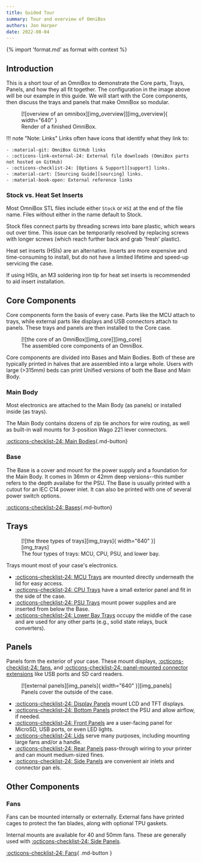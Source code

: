 ```yaml
---
title: Guided Tour
summary: Tour and overview of OmniBox
authors: Jon Harper
date: 2022-08-04
---
```


{% import 'format.md' as format with context %}

## Introduction

This is a short tour of an OmniBox to demonstrate the Core parts, Trays, Panels, and how they all fit together.
The configuration in the image above will be our example in this guide. We will start with the Core components,
then discuss the trays and panels that make OmniBox so modular. 

<figure markdown>
  [![overview of an omnibox][img_overview]][img_overview]{ width="640" }
  <figcaption>Render of a finished OmniBox.</figcaption>
</figure>

!!! note "Note: Links"
    Links often have icons that identify what they link to:

    - :material-git: OmniBox GitHub links
    - :octicons-link-external-24: External file downloads (OmniBox parts not hosted on GitHub)
    - :octicons-checklist-24: [Options & Support][support] links.
    - :material-cart: [Sourcing Guide][sourcing] links.
    - :material-book-open: External reference links

### Stock vs. Heat Set Inserts

Most OmniBox STL files include either  `Stock` or `HSI` at the end of the file name. Files without either in the name default to Stock.

Stock files connect parts by threading screws into bare plastic, which wears out over time. This issue can be temporarily resolved by replacing screws with longer screws (which reach further back and grab 'fresh' plastic).

Heat set inserts (HSIs) are an alternative. Inserts are more expensive and time-consuming to install,
but do not have a limited lifetime and speed-up servicing the case.

If using HSIs, an M3 soldering iron tip for heat set inserts is recommended to aid insert installation.

## Core Components

Core components form the basis of every case. Parts like the MCU attach to trays, while external parts
like displays and USB connectors attach to panels. These trays and panels are then installed to the Core case.

<figure markdown>
  [![the core of an OmniBox][img_core]][img_core]
  <figcaption>The assembled core components of an OmniBox.</figcaption>
</figure>

Core components are divided into Bases and Main Bodies. Both of these are typically printed in halves
that are assembled into a large whole. Users with large (>315mm) beds can print Unified versions of
both the Base and Main Body.

### Main Body

Most electronics are attached to the Main Body (as panels) or installed inside (as trays).

The Main Body contains dozens of zip tie anchors for wire routing, as well as built-in wall mounts for 3-position Wago 221
lever connectors.

[:octicons-checklist-24: Main Bodies][main_body]{.md-button}

### Base

The Base is a cover and mount for the power supply and a foundation for the Main Body. It comes in 36mm or 42mm deep
versions--this number refers to the depth availabe for the PSU. The Base is usually printed with a cutout for an
IEC C14 power inlet. It can also be printed with one of several power switch options.

[:octicons-checklist-24: Bases][base]{.md-button}

## Trays

<figure markdown>
  [![the three types of trays][img_trays]{ width="640" }][img_trays]
  <figcaption>The four types of trays: MCU, CPU, PSU, and lower bay.</figcaption>
</figure>

Trays mount most of your case's electronics.

- [:octicons-checklist-24: MCU Trays][mcu] are mounted directly underneath the lid for easy access.
- [:octicons-checklist-24: CPU Trays][cpu] have a small exterior panel and fit in the side of the case.
- [:octicons-checklist-24: PSU Trays][psu] mount power supplies and are inserted from below the Base.
- [:octicons-checklist-24: Lower Bay Trays][lower_bay] occupy the middle of the case and are used for any other parts (e.g., solid state relays, buck converters).

## Panels

Panels form the exterior of your case. These mount displays, [:octicons-checklist-24: fans][fans], and [:octicons-checklist-24: panel-mounted connector extensions][panel_mounts] like USB ports and 
SD card readers.

<figure markdown>
  [![external panels][img_panels]{ width="640" }][img_panels]
  <figcaption>Panels cover the outside of the case.</figcaption>
</figure>

- [:octicons-checklist-24: Display Panels][displays] mount LCD and TFT displays.
- [:octicons-checklist-24: Bottom Panels][bottom_panels] protect the PSU and allow airflow, if needed.
- [:octicons-checklist-24: Front Panels][front_panels] are a user-facing panel for MicroSD, USB ports, or even LED lights.
- [:octicons-checklist-24: Lids][lids] serve many purposes, including mounting large fans and/or a handle.
- [:octicons-checklist-24: Rear Panels][rear_panels] pass-through wiring to your printer and can mount medium-sized fines.
- [:octicons-checklist-24: Side Panels][side_panels] are convenient air inlets and connector pan els.

## Other Components

### Fans

Fans can be mounted internally or externally. External fans have printed cages to protect the fan blades, along with optional TPU gaskets.

Internal mounts are available for 40 and 50mm fans. These are generally used with [:octicons-checklist-24: Side Panels][side_panels].

[:octicons-checklist-24: Fans][fans]{ .md-button }

[panel_mounts]:     support/panel_mounts.md "Supported panel mounts"
[fans]:             support/fans.md         "Supported fans"
[displays]:         support/display.md      "Supported displays"
[mcu]:              support/mcu.md          "Supported MCUs"
[lower_bay]:        support/lower_bay.md    "Supported lower bay parts"
[cpu]:              support/cpu.md          "Supported SBC CPUs"
[psu]:              support/psu.md          "Supported PSUs"
[support]:          support/index.md        "Options & Support Overview"
[front_panels]:     support/front.md        "Front Panel options"
[rear_panels]:      support/rear.md         "Rear Panel options"
[side_panels]:      support/side.md         "Side Panel options"
[lids]:             support/lid.md          "Lid options"
[bottom_panels]:    support/bottom.md       "Bottom Panel options"
[main_body]:        support/main_body.md    "Main Body options"
[base]:             support/base.md         "Base options"
[sourcing]:         sourcing.md             "Sourcing Guide"

[img_overview]: img/components/overview.webp
[img_core]: img/components/core.webp
[img_trays]: img/components/trays.webp
[img_panels]: img/components/panels.webp
[img_crossbar]: img/components/crossbar.webp
[img_main_front]: img/components/main_front.webp
[img_main_rear]: img/components/main_rear.webp
[img_base_front_rocker]: img/components/base_front_rocker.webp
[img_base_front_toggle]: img/components/base_front_toggle.webp
[img_base_rear]: img/components/base_rear.webp
[img_base_unified]: img/components/base_unified.webp
[img_base_extension]: img/components/base_extension.webp
[img_mcu]: img/components/mcu.webp
[img_cpu]: img/components/cpu.webp
[img_lower_bay]: img/components/lower_bay.webp
[img_front_panel]: img/components/front_panel.webp
[img_display]: img/components/display.webp
[img_lid]: img/components/lid.webp
[img_side]: img/components/side.webp
[img_rear]: img/components/rear.webp
[img_bottom]: img/components/bottom.webp
[img_fans]: img/components/fans.webp
[img_psu]: img/components/psu.webp
[img_rear_none]: img/components/rear_none.webp
[img_rear_quad]: img/components/rear_quad.webp
[img_rocker_switch]: img/components/switch_rocker.webp
[img_toggle_switch]: img/components/switch_toggle.webp
[img_iec]: img/components/iec.webp